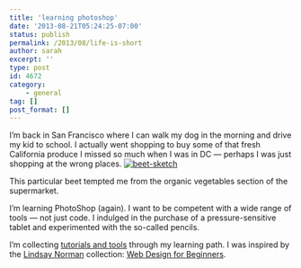 ```yaml
---
title: 'learning photoshop'
date: '2013-08-21T05:24:25-07:00'
status: publish
permalink: /2013/08/life-is-short
author: sarah
excerpt: ''
type: post
id: 4672
category:
    - general
tag: []
post_format: []
---
```

I’m back in San Francisco where I can walk my dog in the morning and drive my kid to school. I actually went shopping to buy some of that fresh California produce I missed so much when I was in DC — perhaps I was just shopping at the wrong places. [![beet-sketch](http://farm8.staticflickr.com/7406/9563607246_3889149bc6_n.jpg)](http://www.flickr.com/photos/67857234@N00/9563607246/ "beet-sketch by sarah_allen2000, on Flickr")

This particular beet tempted me from the organic vegetables section of the supermarket.

I’m learning PhotoShop (again). I want to be competent with a wide range of tools — not just code. I indulged in the purchase of a pressure-sensitive tablet and experimented with the so-called pencils.

I’m collecting [tutorials and tools](http://stitch.es/stitches/629/Learning-PhotoShop) through my learning path. I was inspired by the [Lindsay Norman](http://lpnorman.com/) collection: [Web Design for Beginners](http://stitch.es/stitches/482/Web-Design-for-Begin).